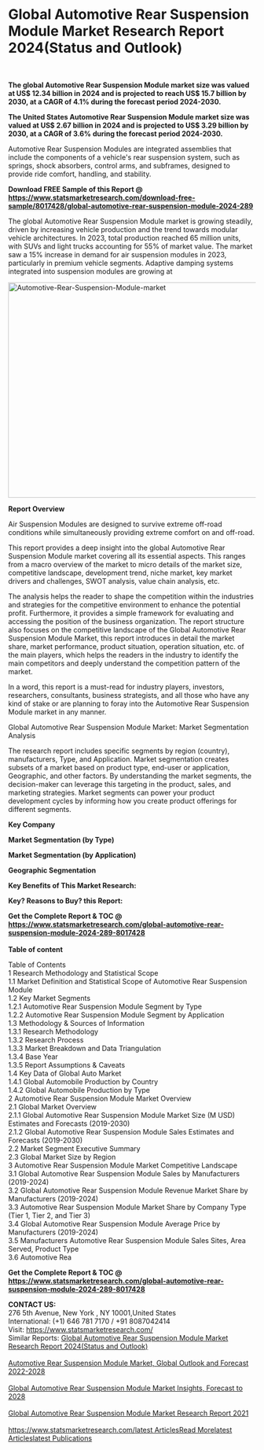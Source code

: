 <h1>Global Automotive Rear Suspension Module Market Research Report 2024(Status and Outlook)</h1><br/><p><strong>The global Automotive Rear Suspension Module market size was valued at US$ 12.34 billion in 2024 and is projected to reach US$ 15.7 billion by 2030, at a <strong>CAGR</strong> of 4.1% during the forecast period 2024-2030.</strong></p><p><strong>The United States Automotive Rear Suspension Module market size was valued at US$ 2.67 billion in 2024 and is projected to US$ 3.29 billion by 2030, at a <strong>CAGR</strong> of 3.6% during the forecast period 2024-2030.</strong></p><p>Automotive Rear Suspension Modules are integrated assemblies that include the components of a vehicle's rear suspension system, such as springs, shock absorbers, control arms, and subframes, designed to provide ride comfort, handling, and stability.</p><p><strong>Download FREE Sample of this Report @ <a href="https://www.statsmarketresearch.com/download-free-sample/8017428/global-automotive-rear-suspension-module-2024-289">https://www.statsmarketresearch.com/download-free-sample/8017428/global-automotive-rear-suspension-module-2024-289</a></strong></p><p>The global Automotive Rear Suspension Module market is growing steadily, driven by increasing vehicle production and the trend towards modular vehicle architectures. In 2023, total production reached 65 million units, with SUVs and light trucks accounting for 55% of market value. The market saw a 15% increase in demand for air suspension modules in 2023, particularly in premium vehicle segments. Adaptive damping systems integrated into suspension modules are growing at</p><p><img alt="Automotive-Rear-Suspension-Module-market" src="https://www.grandresearchstore.com/assets/report-images/Automotive_Rear_Suspension_Module_market.png" style="width: 730px; height: 438px;"></p><p><strong>Report Overview</strong></p><p>Air Suspension Modules are designed to survive extreme off-road conditions while simultaneously providing extreme comfort on and off-road.</p><p>This report provides a deep insight into the global Automotive Rear Suspension Module market covering all its essential aspects. This ranges from a macro overview of the market to micro details of the market size, competitive landscape, development trend, niche market, key market drivers and challenges, SWOT analysis, value chain analysis, etc.</p><p>The analysis helps the reader to shape the competition within the industries and strategies for the competitive environment to enhance the potential profit. Furthermore, it provides a simple framework for evaluating and accessing the position of the business organization. The report structure also focuses on the competitive landscape of the Global Automotive Rear Suspension Module Market, this report introduces in detail the market share, market performance, product situation, operation situation, etc. of the main players, which helps the readers in the industry to identify the main competitors and deeply understand the competition pattern of the market.</p><p>In a word, this report is a must-read for industry players, investors, researchers, consultants, business strategists, and all those who have any kind of stake or are planning to foray into the Automotive Rear Suspension Module market in any manner.</p><p>Global Automotive Rear Suspension Module Market: Market Segmentation Analysis</p><p>The research report includes specific segments by region (country), manufacturers, Type, and Application. Market segmentation creates subsets of a market based on product type, end-user or application, Geographic, and other factors. By understanding the market segments, the decision-maker can leverage this targeting in the product, sales, and marketing strategies. Market segments can power your product development cycles by informing how you create product offerings for different segments.</p><p><strong>Key Company</strong></p><p><strong>Market Segmentation (by Type)</strong></p><p><strong>Market Segmentation (<strong>by Application</strong>)</strong></p><p><strong>Geographic Segmentation</strong></p><p><strong>Key Benefits of This Market Research:</strong></p><p><strong>Key? <strong>Reasons to Buy</strong>? this Report:</strong></p><div><b>Get the Complete Report & TOC @ <a href="https://www.statsmarketresearch.com/global-automotive-rear-suspension-module-2024-289-8017428">https://www.statsmarketresearch.com/global-automotive-rear-suspension-module-2024-289-8017428</a></b></div><br><b>Table of content</b><p>Table of Contents<br /> 1 Research Methodology and Statistical Scope<br /> 1.1 Market Definition and Statistical Scope of Automotive Rear Suspension Module<br /> 1.2 Key Market Segments<br /> 1.2.1 Automotive Rear Suspension Module Segment by Type<br /> 1.2.2 Automotive Rear Suspension Module Segment by Application<br /> 1.3 Methodology & Sources of Information<br /> 1.3.1 Research Methodology<br /> 1.3.2 Research Process<br /> 1.3.3 Market Breakdown and Data Triangulation<br /> 1.3.4 Base Year<br /> 1.3.5 Report Assumptions & Caveats<br /> 1.4 Key Data of Global Auto Market<br /> 1.4.1 Global Automobile Production by Country<br /> 1.4.2 Global Automobile Production by Type<br /> 2 Automotive Rear Suspension Module Market Overview<br /> 2.1 Global Market Overview<br /> 2.1.1 Global Automotive Rear Suspension Module Market Size (M USD) Estimates and Forecasts (2019-2030)<br /> 2.1.2 Global Automotive Rear Suspension Module Sales Estimates and Forecasts (2019-2030)<br /> 2.2 Market Segment Executive Summary<br /> 2.3 Global Market Size by Region<br /> 3 Automotive Rear Suspension Module Market Competitive Landscape<br /> 3.1 Global Automotive Rear Suspension Module Sales by Manufacturers (2019-2024)<br /> 3.2 Global Automotive Rear Suspension Module Revenue Market Share by Manufacturers (2019-2024)<br /> 3.3 Automotive Rear Suspension Module Market Share by Company Type (Tier 1, Tier 2, and Tier 3)<br /> 3.4 Global Automotive Rear Suspension Module Average Price by Manufacturers (2019-2024)<br /> 3.5 Manufacturers Automotive Rear Suspension Module Sales Sites, Area Served, Product Type<br /> 3.6 Automotive Rea<br><div><b>Get the Complete Report & TOC @ <a href="https://www.statsmarketresearch.com/global-automotive-rear-suspension-module-2024-289-8017428">https://www.statsmarketresearch.com/global-automotive-rear-suspension-module-2024-289-8017428</a></b></div></p> <b>CONTACT US:</b><br>276 5th Avenue, New York , NY 10001,United States<br>International: (+1) 646 781 7170 / +91 8087042414<br>Visit: <a href="https://www.statsmarketresearch.com/">https://www.statsmarketresearch.com/</a><br>Similar Reports: <a href="https://www.statsmarketresearch.com/global-automotive-rear-suspension-module-2024-289-8017428">Global Automotive Rear Suspension Module Market Research Report 2024(Status and Outlook)</a><br/><br/><a href="https://www.statsmarketresearch.com/global-automotive-rear-suspension-module-2024-289-8017428">Automotive Rear Suspension Module Market, Global Outlook and Forecast 2022-2028</a><br/><br/><a href="https://www.statsmarketresearch.com/global-automotive-rear-suspension-module-2024-289-8017428">Global Automotive Rear Suspension Module Market Insights, Forecast to 2028</a><br/><br/><a href="https://www.statsmarketresearch.com/global-automotive-rear-suspension-module-2024-289-8017428">Global Automotive Rear Suspension Module Market Research Report 2021</a><br/><br/><a href="https://gyeongbokgung.com">https://www.statsmarketresearch.com/</a><a href="https://hallyeomaritime.com">latest Articles</a><a href="https://jingwansa.com">Read More</a><a href=https://nguoiviet.jp/">latest Articles</a><a href="https://www.intelmarketresearch.com/">latest Publications</a>